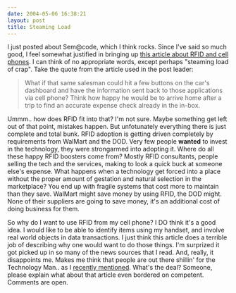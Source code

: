 ```yaml
---
date: 2004-05-06 16:38:21
layout: post
title: Steaming Load
---
```


I just posted about Sem@code, which I think rocks. Since I've said so much good, I feel somewhat justified in bringing up [this article about RFID and cell phones](http://wireless.newsfactor.com/story.xhtml?story_id=23921). I can think of no appropriate words, except perhaps "steaming load of crap". Take the quote from the article used in the post leader:


> What if that same salesman could hit a few buttons on the car's dashboard and have the information sent back to those applications via cell phone? Think how happy he would be to arrive home after a trip to find an accurate expense check already in the in-box.


Ummm.. how does RFID fit into that? I'm not sure. Maybe something get left out of that point, mistakes happen. But unfotunately everything there is just complete and total bunk. RFID adoption is getting driven completely by requirements from WalMart and the DOD. Very few people **wanted** to invest in the technology, they were strongarmed into adopting it. Where do all these happy RFID boosters come from? Mostly RFID consultants, people selling the tech and the services, making to look a quick buck at someone else's expense. What happens when a technology get forced into a place without the proper amount of gestation and natural selection in the marketplace? You end up with fragile systems that cost more to maintain than they save. WalMart might save money by using RFID, the DOD might. None of their suppliers are going to save money, it's an additional cost of doing business for them.

So why do I want to use RFID from my cell phone? I DO think it's a good idea. I would like to be able to identify items using my handset, and involve real world objects in data transactions. I just think this article does a terrible job of describing why one would want to do those things. I'm surprized it got picked up in so many of the news sources that I read. And, really, it disappoints me. Makes me think that people are out there shillin' for the Technology Man.. as I [recently mentioned](http://www.bitsplitter.net/blog/index.php?p=261). What's the deal? Someone, please explain what about that article even bordered on competent. Comments are open.
